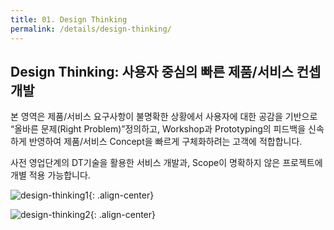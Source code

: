 ```yaml
---
title: 01. Design Thinking
permalink: /details/design-thinking/
---
```


## Design Thinking: 사용자 중심의 빠른 제품/서비스 컨셉 개발

본 영역은 제품/서비스 요구사항이 불명확한 상황에서 사용자에 대한 공감을 기반으로 “올바른 문제(Right Problem)”정의하고, Workshop과 Prototyping의 피드백을 신속하게 반영하여 제품/서비스 Concept을 빠르게 구체화하려는 고객에 적합합니다.  

사전 영업단계의 DT기술을 활용한 서비스 개발과, Scope이 명확하지 않은 프로젝트에 개별 적용 가능합니다.

![design-thinking1](https://cnaps-skcc.github.io/assets/images/design-thinking1.png){: .align-center}

![design-thinking2](https://cnaps-skcc.github.io/assets/images/design-thinking2.png){: .align-center}